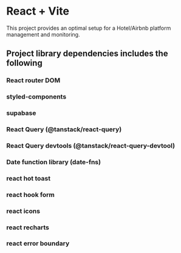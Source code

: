 # React + Vite

This project provides an optimal setup for a Hotel/Airbnb platform management and monitoring.

## Project library dependencies includes the following

### React router DOM

### styled-components

### supabase

### React Query (@tanstack/react-query)

### React Query devtools (@tanstack/react-query-devtool)

### Date function library (date-fns)

### react hot toast

### react hook form

### react icons

### react recharts

### react error boundary
